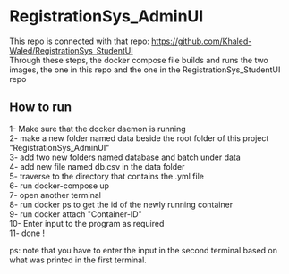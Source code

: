 # RegistrationSys_AdminUI

This repo is connected with that repo: https://github.com/Khaled-Waled/RegistrationSys_StudentUI </br>
Through these steps, the docker compose file builds and runs the two images, the one in this repo and the one in the RegistrationSys_StudentUI repo </br>

## How to run
1- Make sure that the docker daemon is running </br>
2- make a new folder named data beside the root folder of this project "RegistrationSys_AdminUI" </br>
3- add two new folders named database and batch under data </br>
4- add new file named db.csv in the data folder </br>
5- traverse to the directory that contains the .yml file </br>
6- run docker-compose up </br>
7- open another terminal </br>
8- run docker ps to get the id of the newly running container </br>
9- run docker attach "Container-ID" </br>
10- Enter input to the program as required </br>
11- done ! </br>


ps: note that you have to enter the input in the second terminal based on what was printed in the first terminal.

